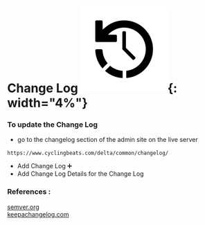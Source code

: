 # Change Log ![Change Log](../assets/icons/change_log.png){: width="4%"}  

### To update the Change Log
- go to the changelog section of the admin site on the live server
```url
https://www.cyclingbeats.com/delta/common/changelog/
```
- Add Change Log :heavy_plus_sign:
- Add Change Log Details for the Change Log

### References : 
<a href="https://semver.org/" target="_blank">semver.org</a>  
<a href="https://keepachangelog.com/en/1.1.0/" target="_blank">keepachangelog.com</a>